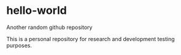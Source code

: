 # hello-world
Another random github repository

This is a personal repository for research and development testing purposes.
